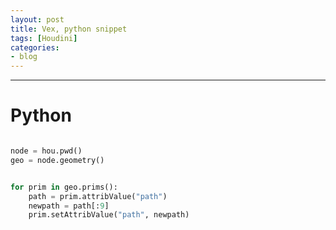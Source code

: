 ```yaml
---
layout: post
title: Vex, python snippet 
tags: [Houdini]
categories:
- blog
---
```


-------
# Python


```py

node = hou.pwd()
geo = node.geometry()


for prim in geo.prims():
    path = prim.attribValue("path")
    newpath = path[:9]
    prim.setAttribValue("path", newpath)

```

